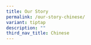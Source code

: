 ```yaml
---
title: Our Story
permalink: /our-story-chinese/
variant: tiptap
description: ""
third_nav_title: Chinese
---
```

